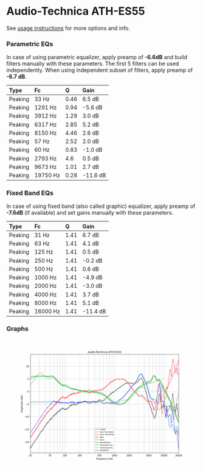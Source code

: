 # Audio-Technica ATH-ES55
See [usage instructions](https://github.com/jaakkopasanen/AutoEq#usage) for more options and info.

### Parametric EQs
In case of using parametric equalizer, apply preamp of **-6.6dB** and build filters manually
with these parameters. The first 5 filters can be used independently.
When using independent subset of filters, apply preamp of **-6.7 dB**.

| Type    | Fc       |    Q | Gain     |
|:--------|:---------|:-----|:---------|
| Peaking | 33 Hz    | 0.46 | 6.5 dB   |
| Peaking | 1291 Hz  | 0.94 | -5.6 dB  |
| Peaking | 3912 Hz  | 1.29 | 3.0 dB   |
| Peaking | 6317 Hz  | 2.85 | 5.2 dB   |
| Peaking | 8150 Hz  | 4.46 | 2.6 dB   |
| Peaking | 57 Hz    | 2.52 | 2.0 dB   |
| Peaking | 60 Hz    | 0.83 | -1.0 dB  |
| Peaking | 2793 Hz  | 4.6  | 0.5 dB   |
| Peaking | 9673 Hz  | 1.01 | 2.7 dB   |
| Peaking | 19750 Hz | 0.28 | -11.6 dB |

### Fixed Band EQs
In case of using fixed band (also called graphic) equalizer, apply preamp of **-7.6dB**
(if available) and set gains manually with these parameters.

| Type    | Fc       |    Q | Gain     |
|:--------|:---------|:-----|:---------|
| Peaking | 31 Hz    | 1.41 | 6.7 dB   |
| Peaking | 63 Hz    | 1.41 | 4.1 dB   |
| Peaking | 125 Hz   | 1.41 | 0.5 dB   |
| Peaking | 250 Hz   | 1.41 | -0.2 dB  |
| Peaking | 500 Hz   | 1.41 | 0.6 dB   |
| Peaking | 1000 Hz  | 1.41 | -4.9 dB  |
| Peaking | 2000 Hz  | 1.41 | -3.0 dB  |
| Peaking | 4000 Hz  | 1.41 | 3.7 dB   |
| Peaking | 8000 Hz  | 1.41 | 5.1 dB   |
| Peaking | 16000 Hz | 1.41 | -11.4 dB |

### Graphs
![](./Audio-Technica%20ATH-ES55.png)